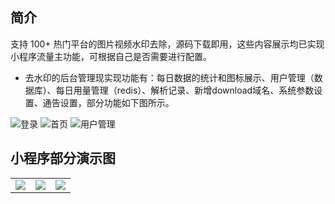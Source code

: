 
## 简介

支持 100+ 热门平台的图片视频水印去除，源码下载即用，这些内容展示均已实现小程序流量主功能，可根据自己是否需要进行配置。

* 去水印的后台管理现实现功能有：每日数据的统计和图标展示、用户管理（数据库）、每日用量管理（redis）、解析记录、新增download域名、系统参数设置、通告设置，部分功能如下图所示。
<img src="https://img.eplusskin.com/uploads/20240730/shuiyinad1.png"  alt="登录"/>
<img src="https://img.eplusskin.com/uploads/20240730/shuiyinad2.png"  alt="首页"/>
<img src="https://img.eplusskin.com/uploads/20240730/shuiyinad3.png" alt="用户管理"/>

  


## 小程序部分演示图

<table>
    <tr>
        <td><img src="https://img.eplusskin.com/uploads/20240730/shuiyin2.png"/></td>
        <td><img src="https://img.eplusskin.com/uploads/20240730/shuiyin3.png"/></td>
        <td><img src="https://img.eplusskin.com/uploads/20240730/shuiyin1.png"/></td>
    </tr>
</table>




